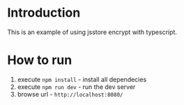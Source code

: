 # Introduction

This is an example of using jsstore encrypt with typescript.

# How to run

1. execute `npm install` - install all dependecies
2. execute `npm run dev` - run the dev server
3. browse url - `http://localhost:8080/`
